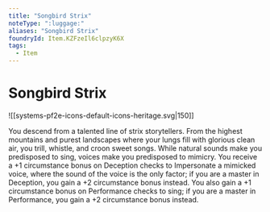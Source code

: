 ```yaml
---
title: "Songbird Strix"
noteType: ":luggage:"
aliases: "Songbird Strix"
foundryId: Item.KZFzeIl6clpzyK6X
tags:
  - Item
---
```


# Songbird Strix
![[systems-pf2e-icons-default-icons-heritage.svg|150]]

You descend from a talented line of strix storytellers. From the highest mountains and purest landscapes where your lungs fill with glorious clean air, you trill, whistle, and croon sweet songs. While natural sounds make you predisposed to sing, voices make you predisposed to mimicry. You receive a +1 circumstance bonus on Deception checks to Impersonate a mimicked voice, where the sound of the voice is the only factor; if you are a master in Deception, you gain a +2 circumstance bonus instead. You also gain a +1 circumstance bonus on Performance checks to sing; if you are a master in Performance, you gain a +2 circumstance bonus instead.
